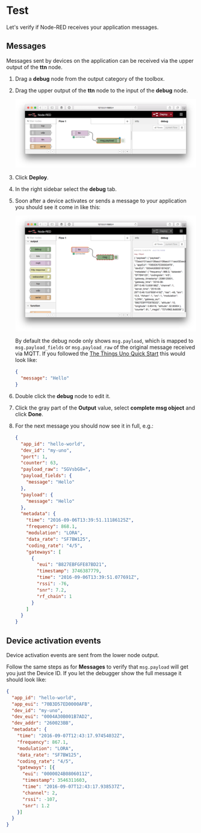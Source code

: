 # Test
Let's verify if Node-RED receives your application messages.

## Messages
Messages sent by devices on the application can be received via the upper output of the **ttn** node.

1.  Drag a **debug** node from the output category of the toolbox.
2.  Drag the upper output of the **ttn** node to the input of the **debug** node.

    ![](node-red-debug.png)

3.  Click **Deploy**.
4.  In the right sidebar select the **debug** tab.
5.  Soon after a device activates or sends a message to your application you should see it come in like this:
    
    ![](node-red-debug-message.png)

    By default the debug node only shows `msg.payload`, which is mapped to `msg.payload_fields` or `msg.payload_raw` of the original message received via MQTT. If you followed the [The Things Uno Quick Start](/uno/#quick-start) this would look like:

    ```json
    { 
      "message": "Hello"
    }
    ```
    
6.  Double click the **debug** node to edit it.
7.  Click the gray part of the **Output** value, select **complete msg object** and click **Done**.
8.  For the next message you should now see it in full, e.g.:

    ```json
    {
      "app_id": "hello-world",
      "dev_id": "my-uno",
      "port": 1,
      "counter": 63,
      "payload_raw": "SGVsbG8=",
      "payload_fields": {
        "message": "Hello"
      },
      "payload": {
        "message": "Hello"
      },
      "metadata": {
        "time": "2016-09-06T13:39:51.11186125Z",
        "frequency": 868.1,
        "modulation": "LORA",
        "data_rate": "SF7BW125",
        "coding_rate": "4/5",
        "gateways": [
          {
            "eui": "B827EBFGFE87BD21",
            "timestamp": 3746387779,
            "time": "2016-09-06T13:39:51.077691Z",
            "rssi": -76,
            "snr": 7.2,
            "rf_chain": 1
          }
        ]
      }
    }
    ```

## Device activation events
Device activation events are sent from the lower node output.

Follow the same steps as for **Messages** to verify that `msg.payload` will get you just the Device ID. If you let the debugger show the full message it should look like:

```json
{
  "app_id": "hello-world",
  "app_eui": "70B3D57ED0000AFB",
  "dev_id": "my-uno",
  "dev_eui": "0004A30B001B7AD2",
  "dev_addr": "260023BB",
  "metadata": {
    "time": "2016-09-07T12:43:17.97454032Z",
    "frequency": 867.1,
    "modulation": "LORA",
    "data_rate": "SF7BW125",
    "coding_rate": "4/5",
    "gateways": [{
      "eui": "0000024B08060112",
      "timestamp": 3546311603,
      "time": "2016-09-07T12:43:17.938537Z",
      "channel": 2,
      "rssi": -107,
      "snr": 1.2
    }]
  }
}
```

